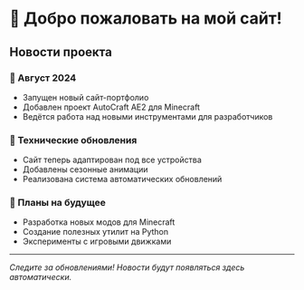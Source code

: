 # 🎉 Добро пожаловать на мой сайт!
## Новости проекта
### 📢 Август 2024
- Запущен новый сайт-портфолио
- Добавлен проект AutoCraft AE2 для Minecraft
- Ведётся работа над новыми инструментами для разработчиков
### 🔧 Технические обновления
- Сайт теперь адаптирован под все устройства
- Добавлены сезонные анимации
- Реализована система автоматических обновлений
### 🚀 Планы на будущее
- Разработка новых модов для Minecraft
- Создание полезных утилит на Python
- Эксперименты с игровыми движками

---

*Следите за обновлениями! Новости будут появляться здесь автоматически.*
